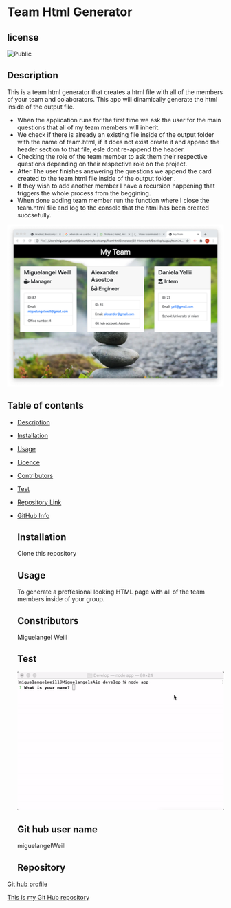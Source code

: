 # Team Html Generator
  ## license
  ![Public](https://img.shields.io/badge/license-Public-blue)

  ## Description
  This is a team html generator that creates a html file with all of the members of your team and colaborators. This app will dinamically generate the html inside of the output file.
  - When the application runs for the first time we ask the user for the main questions that all of my team members will inherit. 
  - We check if there is already an existing file inside of the output folder with the name of team.html, if it does not exist create it and append the header section to that file, esle dont re-append the header.
  - Checking the role of the team member to ask them their respective questions depending on their respective role on the project.
  - After The user finishes answering the questions we append the card created to the team.html file inside of the output folder .
  - If they wish to add another member I have a recursion happening that triggers the whole process from the beggining. 
  - When done adding team member run the function where I close the team.html file and log to the console that the html has been created succsefully.

  ![Image](02-Homework/Assets/imageHtml.jpg)

  ## Table of contents
- [Description](#Description)
- [Installation](#Installation)
- [Usage](#Usage)
- [Licence](#License)
- [Contributors](#Contributors)
- [Test](#Test)
- [Repository Link](#Repository)
- [GitHub Info](#GitHub)

  ## Installation
  Clone this repository

  ## Usage
  To generate a proffesional looking HTML page with all of the team members inside of your group.

  ## Constributors
  Miguelangel Weill

  ## Test

  ![Image](02-Homework/Assets/teamhtml2.gif)

  ## Git hub user name
  miguelangelWeill

  ## Repository

[Git hub profile](https://api.github.com/users/Miguelangelweill)
  
[This is my Git Hub repository](https://github.com/Miguelangelweill)


